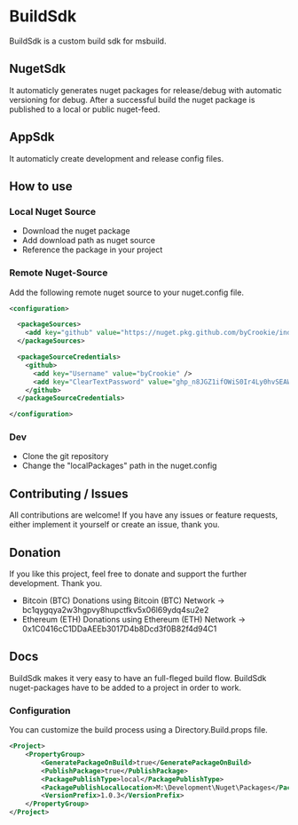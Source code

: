 # BuildSdk
BuildSdk is a custom build sdk for msbuild.

## NugetSdk
It automaticly generates nuget packages for release/debug with automatic versioning for debug. After a successful build the nuget package is published to a local or public nuget-feed.

## AppSdk
It automaticly create development and release config files.

## How to use

### Local Nuget Source
* Download the nuget package
* Add download path as nuget source
* Reference the package in your project

### Remote Nuget-Source

Add the following remote nuget source to your nuget.config file.

```xml
<configuration>

  <packageSources>
    <add key="github" value="https://nuget.pkg.github.com/byCrookie/index.json" />
  </packageSources>

  <packageSourceCredentials>
    <github>
      <add key="Username" value="byCrookie" />
      <add key="ClearTextPassword" value="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" />
    </github>
  </packageSourceCredentials>

</configuration>
```

### Dev

* Clone the git repository
* Change the "localPackages" path in the nuget.config

## Contributing / Issues
All contributions are welcome! If you have any issues or feature requests, either implement it yourself or create an issue, thank you.

## Donation
If you like this project, feel free to donate and support the further development. Thank you.

* Bitcoin (BTC) Donations using Bitcoin (BTC) Network -> bc1qygqya2w3hgpvy8hupctfkv5x06l69ydq4su2e2
* Ethereum (ETH) Donations using Ethereum (ETH) Network -> 0x1C0416cC1DDaAEEb3017D4b8Dcd3f0B82f4d94C1

## Docs
BuildSdk makes it very easy to have an full-fleged build flow. BuildSdk nuget-packages have to be added to a project in order to work.

### Configuration

You can customize the build process using a Directory.Build.props file.

```xml
<Project>
    <PropertyGroup>
        <GeneratePackageOnBuild>true</GeneratePackageOnBuild>
        <PublishPackage>true</PublishPackage>
        <PackagePublishType>local</PackagePublishType>
        <PackagePublishLocalLocation>M:\Development\Nuget\Packages</PackagePublishLocalLocation>
        <VersionPrefix>1.0.3</VersionPrefix>
    </PropertyGroup>
</Project>
```
